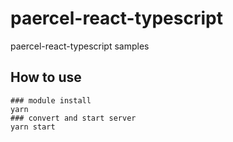# paercel-react-typescript
paercel-react-typescript samples

## How to use
```
### module install
yarn
### convert and start server
yarn start
```
